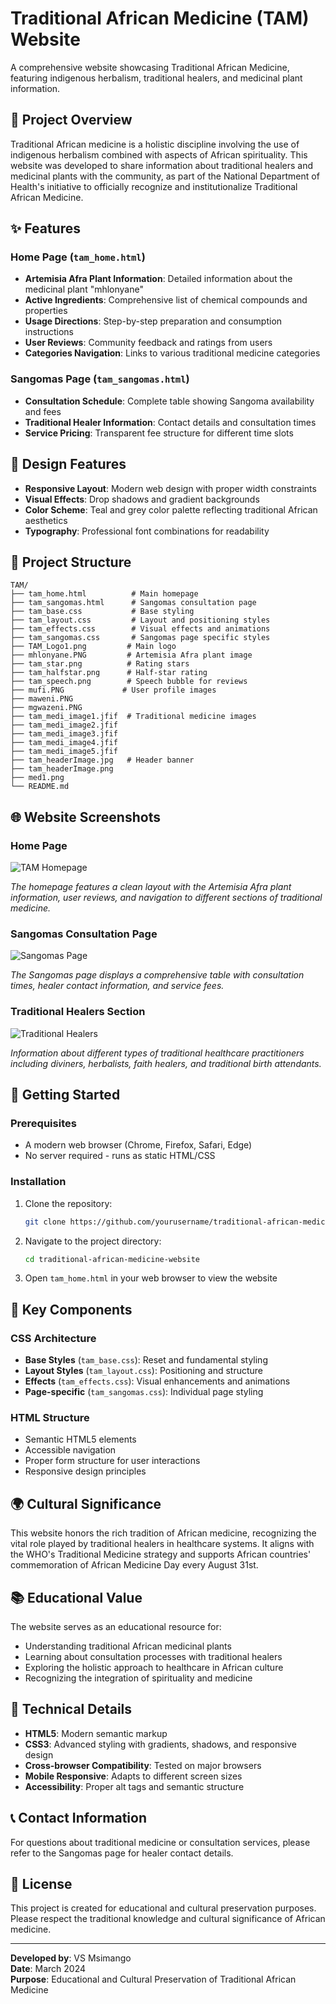 # Traditional African Medicine (TAM) Website

A comprehensive website showcasing Traditional African Medicine, featuring indigenous herbalism, traditional healers, and medicinal plant information.

## 🌿 Project Overview

Traditional African medicine is a holistic discipline involving the use of indigenous herbalism combined with aspects of African spirituality. This website was developed to share information about traditional healers and medicinal plants with the community, as part of the National Department of Health's initiative to officially recognize and institutionalize Traditional African Medicine.

## ✨ Features

### Home Page (`tam_home.html`)
- **Artemisia Afra Plant Information**: Detailed information about the medicinal plant "mhlonyane"
- **Active Ingredients**: Comprehensive list of chemical compounds and properties
- **Usage Directions**: Step-by-step preparation and consumption instructions
- **User Reviews**: Community feedback and ratings from users
- **Categories Navigation**: Links to various traditional medicine categories

### Sangomas Page (`tam_sangomas.html`)
- **Consultation Schedule**: Complete table showing Sangoma availability and fees
- **Traditional Healer Information**: Contact details and consultation times
- **Service Pricing**: Transparent fee structure for different time slots

## 🎨 Design Features

- **Responsive Layout**: Modern web design with proper width constraints
- **Visual Effects**: Drop shadows and gradient backgrounds
- **Color Scheme**: Teal and grey color palette reflecting traditional African aesthetics
- **Typography**: Professional font combinations for readability

## 📁 Project Structure

```
TAM/
├── tam_home.html          # Main homepage
├── tam_sangomas.html      # Sangomas consultation page
├── tam_base.css           # Base styling
├── tam_layout.css         # Layout and positioning styles
├── tam_effects.css        # Visual effects and animations
├── tam_sangomas.css       # Sangomas page specific styles
├── TAM_Logo1.png         # Main logo
├── mhlonyane.PNG         # Artemisia Afra plant image
├── tam_star.png          # Rating stars
├── tam_halfstar.png      # Half-star rating
├── tam_speech.png        # Speech bubble for reviews
├── mufi.PNG             # User profile images
├── maweni.PNG
├── mgwazeni.PNG
├── tam_medi_image1.jfif  # Traditional medicine images
├── tam_medi_image2.jfif
├── tam_medi_image3.jfif
├── tam_medi_image4.jfif
├── tam_medi_image5.jfif
├── tam_headerImage.jpg   # Header banner
├── tam_headerImage.png
├── med1.png
└── README.md
```

## 🌐 Website Screenshots

### Home Page
![TAM Homepage](https://via.placeholder.com/800x600/3DE2E2/FFFFFF?text=TAM+Homepage+%7C+Traditional+African+Medicine)

*The homepage features a clean layout with the Artemisia Afra plant information, user reviews, and navigation to different sections of traditional medicine.*

### Sangomas Consultation Page
![Sangomas Page](https://via.placeholder.com/800x600/3DE2E2/FFFFFF?text=Sangomas+Consultation+Schedule)

*The Sangomas page displays a comprehensive table with consultation times, healer contact information, and service fees.*

### Traditional Healers Section
![Traditional Healers](https://via.placeholder.com/800x400/3DE2E2/FFFFFF?text=Traditional+Healers+%7C+Sangomas+%7C+Herbalists)

*Information about different types of traditional healthcare practitioners including diviners, herbalists, faith healers, and traditional birth attendants.*

## 🚀 Getting Started

### Prerequisites
- A modern web browser (Chrome, Firefox, Safari, Edge)
- No server required - runs as static HTML/CSS

### Installation
1. Clone the repository:
   ```bash
   git clone https://github.com/yourusername/traditional-african-medicine-website.git
   ```

2. Navigate to the project directory:
   ```bash
   cd traditional-african-medicine-website
   ```

3. Open `tam_home.html` in your web browser to view the website

## 🎯 Key Components

### CSS Architecture
- **Base Styles** (`tam_base.css`): Reset and fundamental styling
- **Layout Styles** (`tam_layout.css`): Positioning and structure
- **Effects** (`tam_effects.css`): Visual enhancements and animations
- **Page-specific** (`tam_sangomas.css`): Individual page styling

### HTML Structure
- Semantic HTML5 elements
- Accessible navigation
- Proper form structure for user interactions
- Responsive design principles

## 🌍 Cultural Significance

This website honors the rich tradition of African medicine, recognizing the vital role played by traditional healers in healthcare systems. It aligns with the WHO's Traditional Medicine strategy and supports African countries' commemoration of African Medicine Day every August 31st.

## 📚 Educational Value

The website serves as an educational resource for:
- Understanding traditional African medicinal plants
- Learning about consultation processes with traditional healers
- Exploring the holistic approach to healthcare in African culture
- Recognizing the integration of spirituality and medicine

## 🔧 Technical Details

- **HTML5**: Modern semantic markup
- **CSS3**: Advanced styling with gradients, shadows, and responsive design
- **Cross-browser Compatibility**: Tested on major browsers
- **Mobile Responsive**: Adapts to different screen sizes
- **Accessibility**: Proper alt tags and semantic structure

## 📞 Contact Information

For questions about traditional medicine or consultation services, please refer to the Sangomas page for healer contact details.

## 📄 License

This project is created for educational and cultural preservation purposes. Please respect the traditional knowledge and cultural significance of African medicine.

---

**Developed by**: VS Msimango  
**Date**: March 2024  
**Purpose**: Educational and Cultural Preservation of Traditional African Medicine
